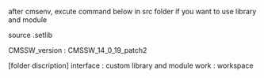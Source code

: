 after cmsenv, excute command below in src folder if you want to use library and module

source .setlib

CMSSW_version : CMSSW_14_0_19_patch2

[folder discription]
interface : custom library and module
work : workspace